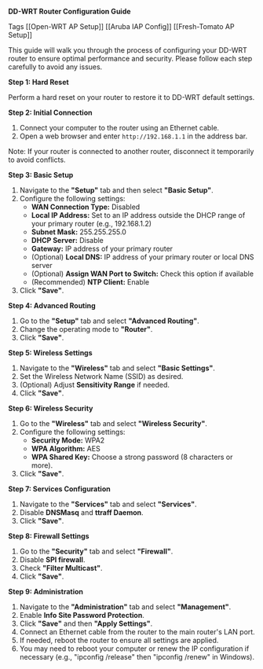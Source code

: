 **DD-WRT Router Configuration Guide**

Tags [[Open-WRT AP Setup]] [[Aruba IAP Config]] [[Fresh-Tomato AP Setup]]

This guide will walk you through the process of configuring your DD-WRT router to ensure optimal performance and security. Please follow each step carefully to avoid any issues.

**Step 1: Hard Reset**

Perform a hard reset on your router to restore it to DD-WRT default settings.

**Step 2: Initial Connection**

1. Connect your computer to the router using an Ethernet cable.
2. Open a web browser and enter `http://192.168.1.1` in the address bar.

Note: If your router is connected to another router, disconnect it temporarily to avoid conflicts.

**Step 3: Basic Setup**

1. Navigate to the **"Setup"** tab and then select **"Basic Setup"**.
2. Configure the following settings:
   - **WAN Connection Type:** Disabled
   - **Local IP Address:** Set to an IP address outside the DHCP range of your primary router (e.g., 192.168.1.2)
   - **Subnet Mask:** 255.255.255.0
   - **DHCP Server:** Disable
   - **Gateway:** IP address of your primary router
   - (Optional) **Local DNS:** IP address of your primary router or local DNS server
   - (Optional) **Assign WAN Port to Switch:** Check this option if available
   - (Recommended) **NTP Client:** Enable
3. Click **"Save"**.

**Step 4: Advanced Routing**

1. Go to the **"Setup"** tab and select **"Advanced Routing"**.
2. Change the operating mode to **"Router"**.
3. Click **"Save"**.

**Step 5: Wireless Settings**

1. Navigate to the **"Wireless"** tab and select **"Basic Settings"**.
2. Set the Wireless Network Name (SSID) as desired.
3. (Optional) Adjust **Sensitivity Range** if needed.
4. Click **"Save"**.

**Step 6: Wireless Security**

1. Go to the **"Wireless"** tab and select **"Wireless Security"**.
2. Configure the following settings:
   - **Security Mode:** WPA2
   - **WPA Algorithm:** AES
   - **WPA Shared Key:** Choose a strong password (8 characters or more).
3. Click **"Save"**.

**Step 7: Services Configuration**

1. Navigate to the **"Services"** tab and select **"Services"**.
2. Disable **DNSMasq** and **ttraff Daemon**.
3. Click **"Save"**.

**Step 8: Firewall Settings**

1. Go to the **"Security"** tab and select **"Firewall"**.
2. Disable **SPI firewall**.
3. Check **"Filter Multicast"**.
4. Click **"Save"**.

**Step 9: Administration**

1. Navigate to the **"Administration"** tab and select **"Management"**.
2. Enable **Info Site Password Protection**.
3. Click **"Save"** and then **"Apply Settings"**.
4. Connect an Ethernet cable from the router to the main router's LAN port.
5. If needed, reboot the router to ensure all settings are applied.
6. You may need to reboot your computer or renew the IP configuration if necessary (e.g., "ipconfig /release" then "ipconfig /renew" in Windows).

